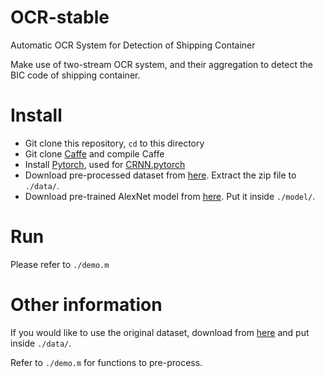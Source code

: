# OCR-stable
Automatic OCR System for Detection of Shipping Container

Make use of two-stream OCR system, and their aggregation to detect the BIC code of shipping container.

# Install
 - Git clone this repository, ```cd``` to this directory
 - Git clone [Caffe](https://github.com/BVLC/caffe) and compile Caffe
 - Install [Pytorch](http://pytorch.org/), used for [CRNN.pytorch](https://github.com/meijieru/crnn.pytorch)
 - Download pre-processed dataset from [here](https://jbox.sjtu.edu.cn/l/MoZdp6). Extract the zip file to ```./data/```.
 - Download pre-trained AlexNet model from [here](https://jbox.sjtu.edu.cn/l/qJly0T). Put it inside ```./model/```.
 

 # Run
Please refer to ```./demo.m```

 # Other information
If you would like to use the original dataset, download from [here](https://jbox.sjtu.edu.cn/l/vuBlUM) and put inside ```./data/```.

Refer to ```./demo.m``` for functions to pre-process.
 